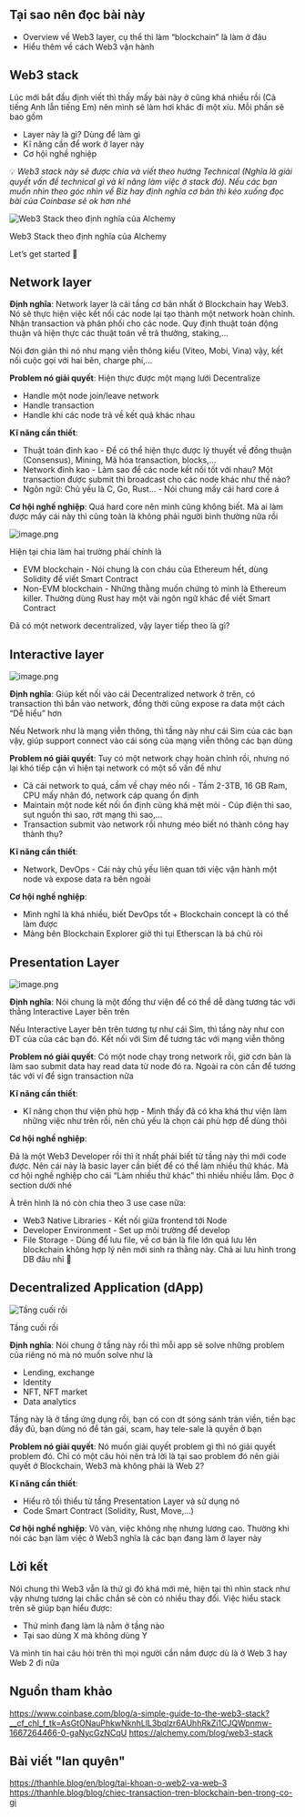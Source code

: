 ## Tại sao nên đọc bài này

- Overview về Web3 layer, cụ thể thì làm “blockchain” là làm ở đâu
- Hiểu thêm về cách Web3 vận hành

## Web3 stack

Lúc mới bắt đầu định viết thì thấy mấy bài này ở cũng khá nhiều rồi (Cả tiếng Anh lẫn tiếng Em) nên mình sẽ làm hơi khác đi một xíu. Mỗi phần sẽ bao gồm

- Layer này là gì? Dùng để làm gì
- Kĩ năng cần để work ở layer này
- Cơ hội nghề nghiệp


💡 *Web3 stack này sẽ được chia và viết theo hướng Technical (Nghĩa là giải quyết vấn đề technical gì và kĩ năng làm việc ở stack đó).
Nếu các bạn muốn nhìn theo góc nhìn về Biz hay định nghĩa cơ bản thì kéo xuống đọc bài của Coinbase sẽ ok hơn nhé*


![Web3 Stack theo định nghĩa của Alchemy](https://images.viblo.asia/d2b23134-6f46-4e8b-b05b-fae2dc9d336d.png)

Web3 Stack theo định nghĩa của Alchemy

Let’s get started 🚀

## Network layer

**Định nghĩa**: Network layer là cái tầng cơ bản nhất ở Blockchain hay Web3. Nó sẽ thực hiện việc kết nối các node lại tạo thành một network hoàn chỉnh. Nhận transaction và phân phối cho các node. Quy định thuật toán động thuận và hiện thực các thuật toán về trả thưởng, staking,…

Nói đơn giản thì nó như mạng viễn thông kiểu (Viteo, Mobi, Vina) vậy, kết nối cuộc gọi với hai bên, charge phí,…

**Problem nó giải quyết**: Hiện thực được một mạng lưới Decentralize

- Handle một node join/leave network
- Handle transaction
- Handle khi các node trả về kết quả khác nhau

**Kĩ năng cần thiết**:

- Thuật toán đỉnh kao - Để có thể hiện thực được lý thuyết về đồng thuận (Consensus), Mining, Mã hóa transaction, blocks,…
- Network đỉnh kao - Làm sao để các node kết nối tốt với nhau? Một transaction được submit thì broadcast cho các node khác như thế nào?
- Ngôn ngữ: Chủ yếu là C, Go, Rust… - Nói chung mấy cái hard core á

**Cơ hội nghề nghiệp**: Quá hard core nên mình cũng không biết. Mà ai làm được mấy cái này thì cũng toàn là không phải người bình thường nữa rồi

![image.png](https://images.viblo.asia/822c3d7d-d933-45bd-bf0f-3567afc0b19a.png)

Hiện tại chia làm hai trường phái chính là

- EVM blockchain - Nói chung là con cháu của Ethereum hết, dùng Solidity để viết Smart Contract
- Non-EVM blockchain - Những thằng muốn chứng tỏ mình là Ethereum killer. Thường dùng Rust hay một vài ngôn ngữ khác để viết Smart Contract

Đã có một network decentralized, vậy layer tiếp theo là gì?

## Interactive layer

![image.png](https://images.viblo.asia/7c50b2ac-b032-49cc-a02e-3a91ca6b496b.png)

**Định nghĩa**: Giúp kết nối vào cái Decentralized network ở trên, có transaction thì bắn vào network, đồng thời cũng expose ra data một cách “Dễ hiểu” hơn

Nếu Network như là mạng viễn thông, thì tầng này như cái Sim của các bạn vậy, giúp support connect vào cái sóng của mạng viễn thông các bạn dùng

**Problem nó giải quyết**: Tuy có một network chạy hoàn chỉnh rồi, nhưng nó lại khó tiếp cận vì hiện tại network có một số vấn đề như

- Cả cái network to quá, cầm về chạy méo nổi - Tầm 2-3TB, 16 GB Ram, CPU mấy nhân đó, network cáp quang ổn định
- Maintain một node kết nối ổn định cũng khá mệt mỏi - Cúp điện thì sao, sụt nguồn thì sao, rớt mạng thì sao,…
- Transaction submit vào network rồi nhưng méo biết nó thành công hay thành thụ?

**Kĩ năng cần thiết**:

- Network, DevOps - Cái này chủ yếu liên quan tới việc vận hành một node và expose data ra bên ngoài

**Cơ hội nghề nghiệp**:

- Mình nghĩ là khá nhiều, biết DevOps tốt + Blockchain concept là có thể làm được
- Mảng bên Blockchain Explorer giờ thì tụi Etherscan là bá chủ ròi

## Presentation Layer

![image.png](https://images.viblo.asia/154758cb-e262-4bbf-9ce7-43baeefbceb8.png)

**Định nghĩa**: Nói chung là một đống thư viện để có thể dễ dàng tương tác với thằng Interactive Layer bên trên

Nếu Interactive Layer bên trên tương tự như cái Sim, thì tầng này như con ĐT của của các bạn đó. Kết nối với Sim để tương tác với mạng viễn thông

**Problem nó giải quyết**: Có một node chạy trong network rồi, giờ cơn bản là làm sao submit data hay read data từ node đó ra. Ngoài ra còn cần để tương tác với ví để sign transaction nữa

**Kĩ năng cần thiết**:

- Kĩ năng chọn thư viện phù hợp - Mình thấy đã có kha khá thư viện làm những việc như trên rồi, nên chủ yếu là chọn cái phù hợp để dùng thôi

**Cơ hội nghề nghiệp**:

Đã là một Web3 Developer rồi thì ít nhất phải biết từ tầng này thì mới code được. Nên cái này là basic layer cần biết để có thể làm nhiều thứ khác. Mà cơ hội nghề nghiệp cho cái “Làm nhiều thứ khác” thì nhiều nhiều lắm. Đọc ở section dưới nhé

À trên hình là nó còn chia theo 3 use case nữa:

- Web3 Native Libraries - Kết nối giữa frontend tới Node
- Developer Environment - Set up môi trường để develop
- File Storage - Dùng để lưu file, về cơ bản là file lớn quá lưu lên blockchain không hợp lý nên mới sinh ra thằng này. Chả ai lưu hình trong DB đâu nhỉ 🤔

## Decentralized Application (dApp)

![Tầng cuối rồi](https://images.viblo.asia/822b0bca-c61e-47bd-a51d-9267fd9c7615.png)

Tầng cuối rồi

**Định nghĩa**:  Nói chung ở tầng này rồi thì mỗi app sẽ solve những problem của riêng nó mà nó muốn solve như là

- Lending, exchange
- Identity
- NFT, NFT market
- Data analytics

Tầng này là ở tầng ứng dụng rồi, bạn có con dt sóng sánh tràn viền, tiền bạc đầy đủ, bạn dùng nó để tán gái, scam, hay tele-sale là quyền ở bạn

**Problem nó giải quyết**: Nó muốn giải quyết problem gì thì nó giải quyết problem đó. Chỉ có một câu hỏi nên trả lời là tại sao problem đó nên giải quyết ở Blockchain, Web3 mà không phải là Web 2?

**Kĩ năng cần thiết**:

- Hiểu rõ tối thiểu từ tầng Presentation Layer và sử dụng nó
- Code Smart Contract (Solidity, Rust, Move,…)

**Cơ hội nghề nghiệp**: Vô vàn, việc không nhẹ nhưng lương cao. Thường khi nói các bạn làm việc ở Web3 nghĩa là các bạn đang làm ở layer này

## Lời kết

Nói chung thì Web3 vẫn là thứ gì đó khá mới mẻ, hiện tại thì nhìn stack như vậy nhưng tương lại chắc chắn sẽ còn có nhiều thay đổi. Việc hiểu stack trên sẽ giúp bạn hiểu được:

- Thứ mình đang làm là nằm ở tầng nào
- Tại sao dùng X mà không dùng Y

Và mình tin hai câu hỏi trên thì mọi người cần nắm được dù là ở Web 3 hay Web 2 đi nữa

## Nguồn tham khảo
https://www.coinbase.com/blog/a-simple-guide-to-the-web3-stack?__cf_chl_f_tk=AsGtONauPhkwNknhLlL3bqlzr6AUhhRkZi1CJQWpnmw-1667264466-0-gaNycGzNCqU
https://alchemy.com/blog/web3-stack

## Bài viết "lan quyên"
https://thanhle.blog/en/blog/tai-khoan-o-web2-va-web-3
https://thanhle.blog/blog/chiec-transaction-tren-blockchain-ben-trong-co-gi